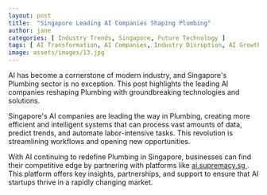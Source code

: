 ```yaml
---
layout: post
title:  "Singapore Leading AI Companies Shaping Plumbing"
author: jane
categories: [ Industry Trends, Singapore, Future Technology ]
tags: [ AI Transformation, AI Companies, Industry Disruption, AI Growth, AI Startups ]
image: assets/images/13.jpg
---
```


AI has become a cornerstone of modern industry, and Singapore's Plumbing sector is no exception. This post highlights the leading AI companies reshaping Plumbing with groundbreaking technologies and solutions.

Singapore's AI companies are leading the way in Plumbing, creating more efficient and intelligent systems that can process vast amounts of data, predict trends, and automate labor-intensive tasks. This revolution is streamlining workflows and opening new opportunities.

With AI continuing to redefine Plumbing in Singapore, businesses can find their competitive edge by partnering with platforms like <a href="https://ai.supremacy.sg" target="_blank"> ai.supremacy.sg </a>. This platform offers key insights, partnerships, and support to ensure that AI startups thrive in a rapidly changing market.
